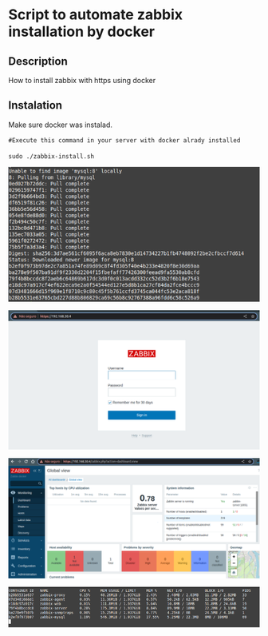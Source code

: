 # Script to automate zabbix installation by docker

## Description
How to install zabbix with https using docker

## Instalation
Make sure docker was instalad.

```
#Execute this command in your server with docker alrady installed

sudo ./zabbix-install.sh

```

![](./script.png)


![](./zabbix.png)


![](./dashboard.png)


![](./status.png)